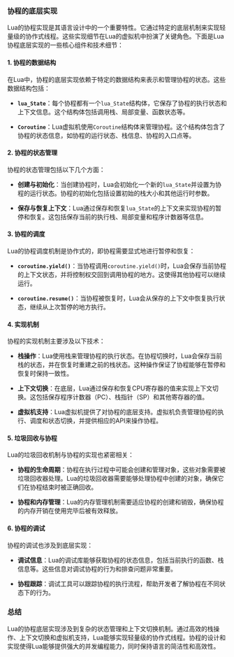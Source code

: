 ### 协程的底层实现

Lua的协程实现是其语言设计中的一个重要特性。它通过特定的底层机制来实现轻量级的协作式线程。这些实现细节在Lua的虚拟机中扮演了关键角色。下面是Lua协程底层实现的一些核心组件和技术细节：

#### 1. **协程的数据结构**

在Lua中，协程的底层实现依赖于特定的数据结构来表示和管理协程的状态。这些数据结构包括：

- **`lua_State`**：每个协程都有一个`lua_State`结构体，它保存了协程的执行状态和上下文信息。这个结构体包括调用栈、局部变量、函数状态等。

- **`Coroutine`**：Lua虚拟机使用`Coroutine`结构体来管理协程。这个结构体包含了协程的状态信息，如协程的运行状态、栈信息、协程的入口点等。

#### 2. **协程的状态管理**

协程的状态管理包括以下几个方面：

- **创建与初始化**：当创建协程时，Lua会初始化一个新的`lua_State`并设置为协程的运行状态。协程的初始化包括设置初始的栈大小和其他运行时参数。

- **保存与恢复上下文**：Lua通过保存和恢复`lua_State`的上下文来实现协程的暂停和恢复。这包括保存当前的执行栈、局部变量和程序计数器等信息。

#### 3. **协程的调度**

Lua的协程调度机制是协作式的，即协程需要显式地进行暂停和恢复：

- **`coroutine.yield()`**：当协程调用`coroutine.yield()`时，Lua会保存当前协程的上下文状态，并将控制权交回到调用协程的地方。这使得其他协程可以继续运行。

- **`coroutine.resume()`**：当协程被恢复时，Lua会从保存的上下文中恢复执行状态，继续从上次暂停的地方执行。

#### 4. **实现机制**

协程的实现机制主要涉及以下技术：

- **栈操作**：Lua使用栈来管理协程的执行状态。在协程切换时，Lua会保存当前栈的状态，并在恢复时重建之前的栈状态。这种操作保证了协程能够在暂停和恢复时保持一致性。

- **上下文切换**：在底层，Lua通过保存和恢复CPU寄存器的值来实现上下文切换。这包括保存程序计数器（PC）、栈指针（SP）和其他寄存器的值。

- **虚拟机支持**：Lua虚拟机提供了对协程的底层支持。虚拟机负责管理协程的执行、调度和状态切换，并提供相应的API来操作协程。

#### 5. **垃圾回收与协程**

Lua的垃圾回收机制与协程的实现也紧密相关：

- **协程的生命周期**：协程在执行过程中可能会创建和管理对象，这些对象需要被垃圾回收器处理。Lua的垃圾回收器需要能够处理协程中创建的对象，确保它们在协程结束时被正确回收。

- **协程和内存管理**：Lua的内存管理机制需要适应协程的创建和销毁，确保协程的内存开销在使用完毕后被有效释放。

#### 6. **协程的调试**

协程的调试也涉及到底层实现：

- **调试信息**：Lua的调试库能够获取协程的状态信息，包括当前执行的函数、栈信息等。这些信息对调试协程的行为和排查问题非常重要。

- **协程跟踪**：调试工具可以跟踪协程的执行流程，帮助开发者了解协程在不同状态下的行为。

### 总结

Lua的协程底层实现涉及到复杂的状态管理和上下文切换机制。通过高效的栈操作、上下文切换和虚拟机支持，Lua能够实现轻量级的协作式线程。协程的设计和实现使得Lua能够提供强大的并发编程能力，同时保持语言的简洁性和高效性。